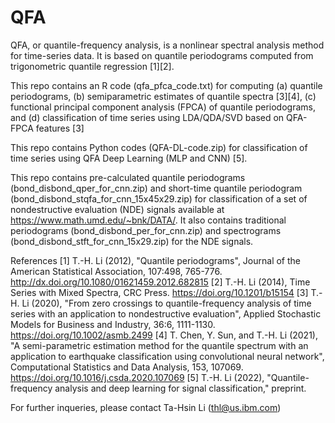 # QFA
QFA, or quantile-frequency analysis, is a nonlinear spectral analysis method for time-series data. It is based on quantile periodograms computed from trigonometric quantile regression [1][2].

This repo contains an R code (qfa_pfca_code.txt) for computing (a) quantile periodograms, (b) semiparametric estimates of quantile spectra [3][4], (c) functional principal component analysis (FPCA) of quantile periodograms, and (d) classification of time series using LDA/QDA/SVD based on QFA-FPCA features [3]

This repo contains Python codes (QFA-DL-code.zip) for classification of time series using QFA Deep Learning (MLP and CNN) [5].

This repo contains pre-calculated quantile periodograms (bond_disbond_qper_for_cnn.zip) and short-time quantile periodogram (bond_disbond_stqfa_for_cnn_15x45x29.zip) for classification of a set of nondestructive evaluation (NDE) signals available at https://www.math.umd.edu/~bnk/DATA/. It also contains traditional periodograms (bond_disbond_per_for_cnn.zip) and spectrograms (bond_disbond_stft_for_cnn_15x29.zip) for the NDE signals.

References
[1] T.-H. Li (2012), "Quantile periodograms", Journal of the American Statistical Association, 107:498, 765-776. http://dx.doi.org/10.1080/01621459.2012.682815
[2] T.-H. Li (2014), Time Series with Mixed Spectra, CRC Press. https://doi.org/10.1201/b15154
[3] T.-H. Li (2020), "From zero crossings to quantile-frequency analysis of time series with an application to nondestructive evaluation", Applied Stochastic Models for Business and Industry, 36:6, 1111-1130. https://doi.org/10.1002/asmb.2499
[4] T. Chen, Y. Sun, and T.-H. Li (2021), "A semi-parametric estimation method for the quantile spectrum with an application to earthquake classification using convolutional neural network", Computational Statistics and Data Analysis, 153, 107069. https://doi.org/10.1016/j.csda.2020.107069
[5] T.-H. Li (2022), "Quantile-frequency analysis and deep learning for signal classification," preprint. 

For further inqueries, please contact Ta-Hsin Li (thl@us.ibm.com)
